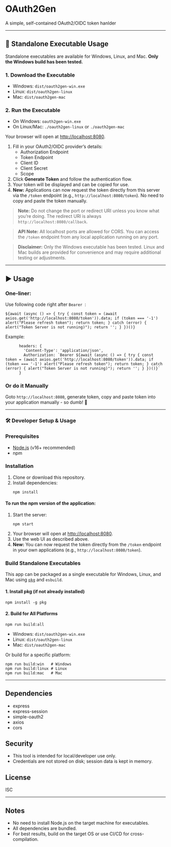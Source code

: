 # OAuth2Gen

A simple, self-contained OAuth2/OIDC token hanlder

---

## 🚀 Standalone Executable Usage

Standalone executables are available for Windows, Linux, and Mac. **Only the Windows build has been tested.**

### 1. Download the Executable

- Windows: `dist/oauth2gen-win.exe`
- Linux: `dist/oauth2gen-linux`
- Mac: `dist/oauth2gen-mac`

### 2. Run the Executable

- On Windows: `oauth2gen-win.exe`
- On Linux/Mac: `./oauth2gen-linux` or `./oauth2gen-mac`

Your browser will open at [http://localhost:8080](http://localhost:8080).

1. Fill in your OAuth2/OIDC provider’s details:
   - Authorization Endpoint
   - Token Endpoint
   - Client ID
   - Client Secret
   - Scope
2. Click **Generate Token** and follow the authentication flow.
3. Your token will be displayed and can be copied for use.
4. **New:** Applications can now request the token directly from this server via the `/token` endpoint (e.g., `http://localhost:8080/token`). No need to copy and paste the token manually.

> **Note:** Do not change the port or redirect URI unless you know what you’re doing. The redirect URI is always `http://localhost:8080/callback`.

> **API Note:** All localhost ports are allowed for CORS. You can access the `/token` endpoint from any local application running on any port.

> **Disclaimer:** Only the Windows executable has been tested. Linux and Mac builds are provided for convenience and may require additional testing or adjustments.

---

## ▶️ Usage

### **One-liner:**

Use following code right after `Bearer `:
   ```
   ${await (async () => { try { const token = (await axios.get('http://localhost:8080/token')).data; if (token === '-1') alert("Please refresh token"); return token; } catch (error) { alert("Token Server is not running)"); return ''; } })()}
   ```
   
Example:
   ```
         headers: {
           'Content-Type': 'application/json',
           Authorization: `Bearer ${await (async () => { try { const token = (await axios.get('http://localhost:8080/token')).data; if (token === '-1') alert("Please refresh token"); return token; } catch (error) { alert("Token Server is not running)"); return ''; } })()}`
         }
   ```

### **Or do it Manually**

Goto `http://localhost:8080`, generate token, copy and paste token into your application manually - so dumb! 😬

---

### 🛠️ Developer Setup & Usage

### Prerequisites

- [Node.js](https://nodejs.org/) (v16+ recommended)
- npm

### Installation

1. Clone or download this repository.
2. Install dependencies:
   ```
   npm install
   ```

#### **To run the npm version of the application:**

   1. Start the server:
      ```
      npm start
      ```
   2. Your browser will open at [http://localhost:8080](http://localhost:8080).
   3. Use the web UI as described above.
   4. **New:** You can now request the token directly from the `/token` endpoint in your own applications (e.g., `http://localhost:8080/token`).

### Build Standalone Executables

This app can be packaged as a single executable for Windows, Linux, and Mac using [`pkg`](https://github.com/vercel/pkg) and `esbuild`.

#### 1. Install pkg (if not already installed)

```
npm install -g pkg
```

#### 2. Build for All Platforms

```
npm run build:all
```

- Windows: `dist/oauth2gen-win.exe`
- Linux: `dist/oauth2gen-linux`
- Mac: `dist/oauth2gen-mac`

Or build for a specific platform:

```
npm run build:win   # Windows
npm run build:linux # Linux
npm run build:mac   # Mac
```

---

## Dependencies

- express
- express-session
- simple-oauth2
- axios
- cors

## Security

- This tool is intended for local/developer use only.
- Credentials are not stored on disk; session data is kept in memory.

## License

ISC

---

## Notes

- No need to install Node.js on the target machine for executables.
- All dependencies are bundled.
- For best results, build on the target OS or use CI/CD for cross-compilation.
